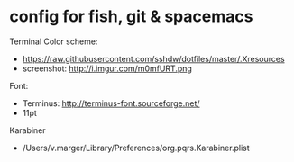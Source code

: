 # config for fish, git & spacemacs

Terminal
Color scheme:
  - https://raw.githubusercontent.com/sshdw/dotfiles/master/.Xresources
  - screenshot: http://i.imgur.com/m0mfURT.png

Font:
  - Terminus: http://terminus-font.sourceforge.net/
  - 11pt

Karabiner
  - /Users/v.marger/Library/Preferences/org.pqrs.Karabiner.plist
